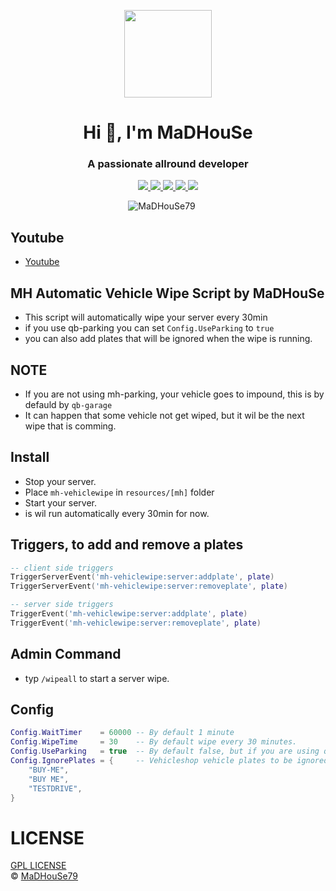 <p align="center">
    <img width="140" src="https://icons.iconarchive.com/icons/iconarchive/red-orb-alphabet/128/Letter-M-icon.png" />  
    <h1 align="center">Hi 👋, I'm MaDHouSe</h1>
    <h3 align="center">A passionate allround developer </h3>    
</p>

<p align="center">
  <a href="https://github.com/MaDHouSe79/mh-vehiclewipe/issues">
    <img src="https://img.shields.io/github/issues/MaDHouSe79/mh-vehiclewipe"/> 
  </a>
  <a href="https://github.com/MaDHouSe79/mh-vehiclewipe/watchers">
    <img src="https://img.shields.io/github/watchers/MaDHouSe79/mh-vehiclewipe"/> 
  </a> 
  <a href="https://github.com/MaDHouSe79/mh-vehiclewipe/network/members">
    <img src="https://img.shields.io/github/forks/MaDHouSe79/mh-vehiclewipe"/> 
  </a>  
  <a href="https://github.com/MaDHouSe79/mh-vehiclewipe/stargazers">
    <img src="https://img.shields.io/github/stars/MaDHouSe79/mh-vehiclewipe?color=white"/> 
  </a>
  <a href="https://github.com/MaDHouSe79/mh-vehiclewipe/blob/main/LICENSE">
    <img src="https://img.shields.io/github/license/MaDHouSe79/mh-vehiclewipe?color=black"/> 
  </a>      
</p>

<p align="center">
    <img src="https://komarev.com/ghpvc/?username=MaDHouSe79&label=Profile%20views&color=3464eb&style=for-the-badge&logo=star&abbreviated=true" alt="MaDHouSe79" style="padding-right:20px;" />
</p>

## Youtube
- [Youtube](https://www.youtube.com/@MaDHouSe79)

## MH Automatic Vehicle Wipe Script by MaDHouSe
- This script will automatically wipe your server every 30min
- if you use qb-parking you can set `Config.UseParking` to `true`
- you can also add plates that will be ignored when the wipe is running.

## NOTE 
- If you are not using mh-parking, your vehicle goes to impound, this is by defauld by `qb-garage`
- It can happen that some vehicle not get wiped, but it wil be the next wipe that is comming.

## Install
- Stop your server.
- Place `mh-vehiclewipe` in `resources/[mh]` folder 
- Start your server.
- is wil run automatically every 30min for now.

## Triggers, to add and remove a plates
```lua
-- client side triggers
TriggerServerEvent('mh-vehiclewipe:server:addplate', plate)
TriggerServerEvent('mh-vehiclewipe:server:removeplate', plate)
```

```lua
-- server side triggers
TriggerEvent('mh-vehiclewipe:server:addplate', plate)
TriggerEvent('mh-vehiclewipe:server:removeplate', plate)
```

## Admin Command
- typ `/wipeall` to start a server wipe.

## Config
```lua
Config.WaitTimer    = 60000 -- By default 1 minute
Config.WipeTime     = 30    -- By default wipe every 30 minutes.
Config.UseParking   = true  -- By default false, but if you are using qb-parking set this true
Config.IgnorePlates = {     -- Vehicleshop vehicle plates to be ignored for wipe.
    "BUY-ME", 
    "BUY ME", 
    "TESTDRIVE",
}
```

# LICENSE
[GPL LICENSE](./LICENSE)<br />
&copy; [MaDHouSe79](https://www.youtube.com/@MaDHouSe79)
